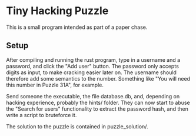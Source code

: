 # Tiny Hacking Puzzle

This is a small program intended as part of a paper chase.

## Setup

After compiling and running the rust program, type in a username and a password, and click the "Add user" button. The password only accepts digits as input, to make cracking easier later on. The username should therefore add some semantics to the number. Something like "You will need this number in Puzzle 31A", for example.

Send someone the executable, the file database.db, and, depending on hacking experience, probably the hints/ folder. They can now start to abuse the "Search for users" functionality to extract the password hash, and then write a script to bruteforce it.

The solution to the puzzle is contained in puzzle_solution/.
